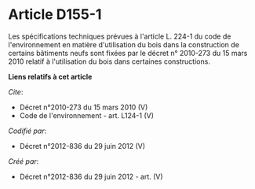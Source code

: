 # Article D155-1

Les spécifications techniques prévues à l'article L. 224-1 du code de l'environnement en matière d'utilisation du bois dans
la construction de certains bâtiments neufs sont fixées par le décret n° 2010-273 du 15 mars 2010 relatif à l'utilisation du
bois dans certaines constructions.

**Liens relatifs à cet article**

_Cite_:

  - Décret n°2010-273 du 15 mars 2010 (V)
  - Code de l'environnement - art. L124-1 (V)

_Codifié par_:

  - Décret n°2012-836 du 29 juin 2012 (V)

_Créé par_:

  - Décret n°2012-836 du 29 juin 2012 - art. (V)
